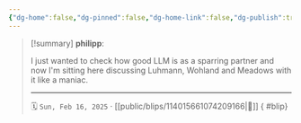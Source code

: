 ```yaml
---
{"dg-home":false,"dg-pinned":false,"dg-home-link":false,"dg-publish":true,"tags":["dgblip"],"disabled rules":["yaml-title","yaml-title-alias","file-name-heading"],"title":"philipp on mastodon @ 2025-02-16","created-date":"2025-02-16T21:22:02","id":114015661074209170,"updated-date":"2025-05-02T08:50:44","dg-path":"blips/114015661074209166.md","permalink":"/blips/114015661074209166/","dgPassFrontmatter":true}
---
```


> [!summary] **philipp**:
>
> I just wanted to check how good LLM is as a sparring partner and now I'm sitting here discussing Luhmann, Wohland and Meadows with it like a maniac.
> - - -
>
> 🗓️ `Sun, Feb 16, 2025` · [[public/blips/114015661074209166\|🔗]]
{ #blip}

